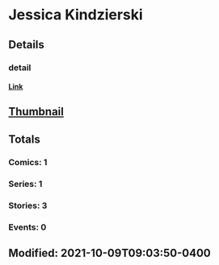 # Jessica  Kindzierski 
## Details
### detail
#### [Link](http://marvel.com/comics/creators/13779/jessica_kindzierski?utm_campaign=apiRef&utm_source=225578a89fc76f3d20fbffda5d17a88d)
## [Thumbnail](http://i.annihil.us/u/prod/marvel/i/mg/b/40/image_not_available.jpg)
## Totals
### Comics: 1
### Series: 1
### Stories: 3
### Events: 0
## Modified: 2021-10-09T09:03:50-0400